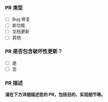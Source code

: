 ### PR 类型

- [ ] Bug 修复
- [ ] 新功能
- [ ] 文档更新
- [ ] 其他

### PR 是否包含破坏性更新？

- [ ] 是
- [ ] 否

### PR 描述

**请在下方详细描述您的 PR，包括目的、实现细节等。**
